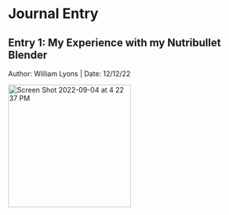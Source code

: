 # Journal Entry

## Entry 1: My Experience with my Nutribullet Blender
Author: William Lyons
|
Date: 12/12/22




<img width="250" alt="Screen Shot 2022-09-04 at 4 22 37 PM" src="https://user-images.githubusercontent.com/92234942/207214504-6bc17888-ff50-48a1-a2eb-70abe21c3bfd.JPG">


